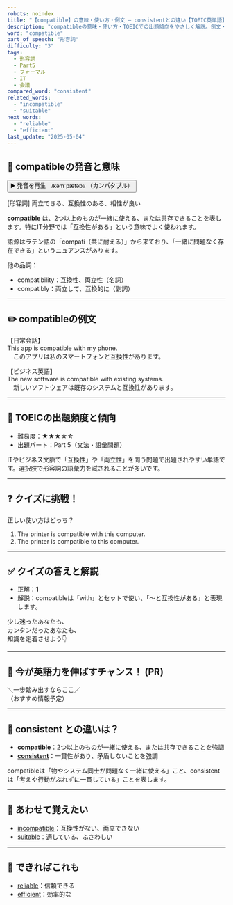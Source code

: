 ```yaml
---
robots: noindex
title: "【compatible】の意味・使い方・例文 ― consistentとの違い【TOEIC英単語】"
description: "compatibleの意味・使い方・TOEICでの出題傾向をやさしく解説。例文・クイズ付きでconsistentとの違いもわかりやすく学べます。"
word: "compatible"
part_of_speech: "形容詞"
difficulty: "3"
tags:
  - 形容詞
  - Part5
  - フォーマル
  - IT
  - 会議
compared_word: "consistent"
related_words:
  - "incompatible"
  - "suitable"
next_words:
  - "reliable"
  - "efficient"
last_update: "2025-05-04"
---
```


## 🔰 compatibleの発音と意味

<button class="play-audio" onclick="playTTS('compatible')">
  <span class="play-audio-main">
    ▶️ 発音を再生　/kəmˈpætəbl/
  </span>
  <span class="play-audio-sub">
    （カンパタブル）
  </span>
</button>

[形容詞] 両立できる、互換性のある、相性が良い

**compatible** は、2つ以上のものが一緒に使える、または共存できることを表します。特にIT分野では「互換性がある」という意味でよく使われます。

語源はラテン語の「compati（共に耐える）」から来ており、「一緒に問題なく存在できる」というニュアンスがあります。

他の品詞：  
- compatibility：互換性、両立性（名詞）
- compatibly：両立して、互換的に（副詞）

---

## ✏️ compatibleの例文

【日常会話】  
This app is compatible with my phone.  
　このアプリは私のスマートフォンと互換性があります。

【ビジネス英語】  
The new software is compatible with existing systems.  
　新しいソフトウェアは既存のシステムと互換性があります。

---

## 🎯 TOEICの出題頻度と傾向

- 難易度：★★★☆☆
- 出題パート：Part 5（文法・語彙問題）

ITやビジネス文脈で「互換性」や「両立性」を問う問題で出題されやすい単語です。選択肢で形容詞の語彙力を試されることが多いです。

---

## ❓ クイズに挑戦！

正しい使い方はどっち？

1. The printer is compatible with this computer.  
2. The printer is compatible to this computer.

---

## ✅ クイズの答えと解説

- 正解：**1**
- 解説：compatibleは「with」とセットで使い、「～と互換性がある」と表現します。

少し迷ったあなたも、  
カンタンだったあなたも、  
知識を定着させよう👇️

---

## 🚀 今が英語力を伸ばすチャンス！ (PR)

<div class="info-center">
＼一歩踏み出すならここ／<br>  
（おすすめ情報予定）
</div>

---

## 🤔  consistent との違いは？

- **compatible**：2つ以上のものが一緒に使える、または共存できることを強調
- **[consistent](/word/consistent)**：一貫性があり、矛盾しないことを強調

compatibleは「物やシステム同士が問題なく一緒に使える」こと、consistentは「考えや行動がぶれずに一貫している」ことを表します。

---

## 🧩 あわせて覚えたい

- [incompatible](/word/incompatible)：互換性がない、両立できない
- [suitable](/word/suitable)：適している、ふさわしい

---

## 📖 できればこれも

- [reliable](/word/reliable)：信頼できる
- [efficient](/word/efficient)：効率的な

<!-- cvid: aid10_bid20 -->

